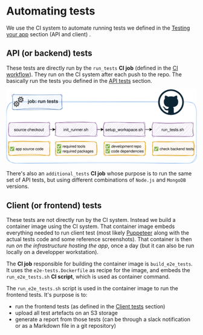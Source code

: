 # Automating tests

We use the CI system to automate running tests we defined in the [Testing your app](./test) section (API and client) .

## API (or backend) tests

These tests are directly run by the `run_tests` **CI job** (defined in the [CI workflow](https://github.com/kalisio/skeleton/blob/master/.github/workflows/main.yaml)). They run on the CI system after each push to the repo. The basically run the tests you defined in the [API tests](./test#api) section.

![Run tests steps](./../../.vitepress/public/images/run-tests-steps.svg)

There's also an `additional_tests` **CI job** whose purpose is to run the same set of API tests, but using different combinations of `Node.js` and `MongoDB` versions.

## Client (or frontend) tests

These tests are not directly run by the CI system. Instead we build a container image using the CI system. That container image embeds everything needed to run client test (most likely [Puppeteer](https://pptr.dev/) along with the actual tests code and some reference screenshots). That container is then run *on the infrastructure hosting the app*, once a day (but it can also be run locally on a developper workstation).

The **CI job** responsible for building the container image is `build_e2e_tests`. It uses the `e2e-tests.Dockerfile` as recipe for the image, and embeds the `run_e2e_tests.sh` **CI script**, which is used as container command.

The `run_e2e_tests.sh` script is used in the container image to run the frontend tests. It's purpose is to:
* run the frontend tests (as defined in the [Client tests](./tests#client) section)
* upload all test artefacts on an S3 storage
* generate a report from those tests (can be through a slack notification or as a Markdown file in a git repository)
